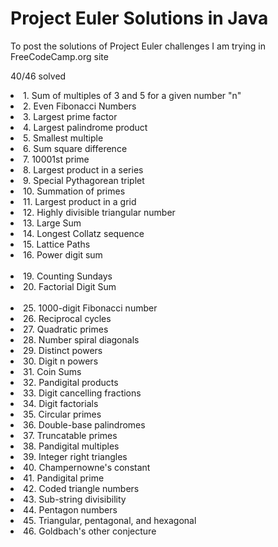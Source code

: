 # Project Euler Solutions in Java
To post the solutions of Project Euler challenges I am trying in FreeCodeCamp.org site

40/46 solved

<td>
  <li>1. Sum of multiples of 3 and 5 for a given number "n"</li>
  <li>2. Even Fibonacci Numbers</li>
  <li>3. Largest prime factor</li>
  <li>4. Largest palindrome product</li>
  <li>5. Smallest multiple</li>
  <li>6. Sum square difference</li>
  <li>7. 10001st prime</li>
  <li>8. Largest product in a series</li>
  <li>9. Special Pythagorean triplet</li>
  <li>10. Summation of primes</li>
  <li>11. Largest product in a grid</li>
  <li>12. Highly divisible triangular number</li>
  <li>13. Large Sum</li>
  <li>14. Longest Collatz sequence</li>
  <li>15. Lattice Paths</li>
  <li>16. Power digit sum</li>
  </br>
  <li>19. Counting Sundays</li>
  <li>20. Factorial Digit Sum</li>
  </br>
  <li>25. 1000-digit Fibonacci number</li>
  <li>26. Reciprocal cycles</li>
  <li>27. Quadratic primes</li>
  <li>28. Number spiral diagonals</li>
  <li>29. Distinct powers</li>
  <li>30. Digit n powers</li>
  <li>31. Coin Sums</li>
  <li>32. Pandigital products</li>
  <li>33. Digit cancelling fractions</li>
  <li>34. Digit factorials</li>
  <li>35. Circular primes</li>
  <li>36. Double-base palindromes</li>
  <li>37. Truncatable primes</li>
  <li>38. Pandigital multiples</li>
  <li>39. Integer right triangles</li>
  <li>40. Champernowne's constant</li>
  <li>41. Pandigital prime</li>
  <li>42. Coded triangle numbers</li>
  <li>43. Sub-string divisibility</li>
  <li>44. Pentagon numbers</li>
  <li>45. Triangular, pentagonal, and hexagonal</li>
  <li>46. Goldbach's other conjecture</li>
</td>
